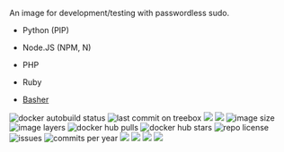 An image for development/testing with passwordless sudo.

- Python (PIP)
- Node.JS (NPM, N)
- PHP
- Ruby

- [Basher](https://github.com/basherpm/basher)

![docker autobuild status](https://img.shields.io/docker/build/bvberkum/treebox.svg)
![last commit on treebox](https://img.shields.io/github/last-commit/bvberkum/x-docker/treebox.svg)
[![](https://images.microbadger.com/badges/image/bvberkum/treebox.svg)](https://microbadger.com/images/bvberkum/treebox "microbadger.com image metadata")
[![](https://images.microbadger.com/badges/version/bvberkum/treebox.svg)](https://microbadger.com/images/bvberkum/treebox "microbadger.com version metadata")
![image size](https://img.shields.io/imagelayers/image-size/bvberkum/treebox/latest.svg)
![image layers](https://img.shields.io/imagelayers/layers/bvberkum/treebox/latest.svg)
![docker hub pulls](https://img.shields.io/docker/pulls/bvberkum/treebox.svg)
![docker hub stars](https://img.shields.io/docker/stars/bvberkum/treebox.svg)
![repo license](https://img.shields.io/github/license/bvberkum/x-docker.svg)
![issues](https://img.shields.io/github/issues/bvberkum/x-docker.svg)
![commits per year](https://img.shields.io/github/commit-activity/y/bvberkum/x-docker.svg)
![](https://img.shields.io/github/size/bvberkum/x-docker/base/treebox/Dockerfile.svg)
![](https://img.shields.io/github/languages/code-size/bvberkum/x-docker.svg)
![](https://img.shields.io/github/repo-size/bvberkum/x-docker.svg)
![](https://img.shields.io/maintenance/yes/2017.svg)
